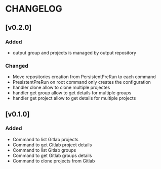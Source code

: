 # CHANGELOG

## [v0.2.0]
### Added
- output group and projects is managed by output repository

### Changed
- Move repositories creation from PersistentPreRun to each command
- PresistentPreRun on root command only creates the configuration
- handler clone allow to clone multiple projectes
- handler get group allow to get details for multiple groups
- handler get project allow to get details for multiple projects

## [v0.1.0]
### Added
- Command to list Gitlab projects
- Command to get Gitlab project details 
- Command to list Gitlab groups
- Command to get Gitlab groups details
- Command to clone projects from Gitlab
